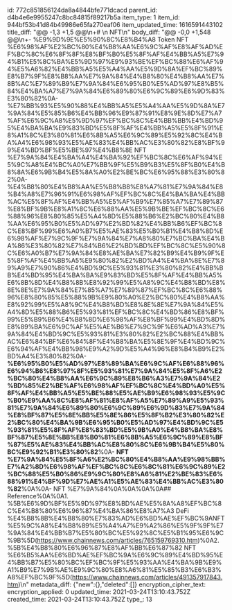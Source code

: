 id: 772c851856124da8a4844bfe771dcacd
parent_id: d4b4e6e9955247c8bc84815f89217b5a
item_type: 1
item_id: 944bf53b41d84b49986e65fa270eaf06
item_updated_time: 1616591443102
title_diff: "@@ -1,3 +1,5 @@\\n+# \\n NFT\\n"
body_diff: "@@ -0,0 +1,548 @@\\n+- %E9%9D%9E%E5%90%8C%E8%B4%A8 Token NFT %E6%98%AF%E2%BC%80%E4%B8%AA%E6%9C%AF%E8%AF%AD%EF%BC%8C%E6%8F%8F%E8%BF%B0%E5%8F%AF%E4%BB%A5%E7%94%B1%E5%8C%BA%E5%9D%97%E9%93%BE%EF%BC%88%E6%AF%94%E5%A6%82%E4%BB%A5%E5%A4%AA%E5%9D%8A%EF%BC%89%E8%B7%9F%E8%B8%AA%E7%9A%84%E4%B8%80%E4%B8%AA%E7%8B%AC%E7%89%B9%E7%9A%84%E6%95%B0%E5%AD%97%E8%B5%84%E4%BA%A7%E7%9A%84%E6%89%80%E6%9C%89%E6%9D%83%E3%80%82%0A- %E7%BB%93%E5%90%88%E4%BB%A5%E5%A4%AA%E5%9D%8A%E7%9A%84%E5%85%B6%E4%BB%96%E9%87%91%E8%9E%8D%E7%A7%AF%E6%9C%A8%E5%9D%97%EF%BC%8C%E4%BB%BB%E4%BD%95%E4%BA%BA%E9%83%BD%E5%8F%AF%E4%BB%A5%E5%8F%91%E8%A1%8C%E3%80%81%E6%8B%A5%E6%9C%89%E5%92%8C%E4%BA%A4%E6%98%93%E5%AE%83%E4%BB%AC%E3%80%82%E8%BF%99%E4%BD%BF%E5%BE%97%E4%B8%8E NFT %E7%9A%84%E4%BA%A4%E4%BA%92%EF%BC%8C%E6%AF%94%E5%9C%A8%E4%BC%A0%E7%BB%9F%E5%B9%B3%E5%8F%B0%E4%B8%8A%E6%9B%B4%E5%8A%A0%E2%BE%BC%E6%95%88%E3%80%82%0A- %E4%B8%80%E4%B8%AA%E5%B8%B8%E8%A7%81%E7%9A%84%E8%B4%A8%E7%96%91%E6%98%AF%EF%BC%8C%E4%BA%BA%E4%BB%AC%E5%8F%AF%E4%BB%A5%E5%AF%B9%E7%85%A7%E7%89%87%E8%BF%9B%E8%A1%8C%E6%88%AA%E5%9B%BE%EF%BC%8C%E6%88%96%E8%80%85%E5%A4%8D%E5%88%B6%E2%BC%80%E4%B8%AA%E6%95%B0%E5%AD%97%E2%BD%82%E4%BB%B6%EF%BC%8C%E8%BF%99%E6%A0%B7%E5%AE%83%E5%B0%B1%E4%B8%8D%E6%98%AF%E7%9C%9F%E7%9A%84%E7%A8%80%E7%BC%BA%E4%BA%86%E3%80%82%E7%84%B6%E2%BD%BD%EF%BC%8C%E5%90%8C%E6%A0%B7%E7%9A%84%E8%AE%BA%E7%82%B9%E4%B9%9F%E5%8F%AF%E4%BB%A5%E9%80%82%E2%BD%A4%E4%BA%8E%E7%89%A9%E7%90%86%E4%BD%9C%E5%93%81%E3%80%82%E4%BB%BB%E4%BD%95%E4%BA%BA%E9%83%BD%E5%8F%AF%E4%BB%A5%E6%8B%8D%E4%B8%8B%E8%92%99%E5%A8%9C%E4%B8%BD%E8%8E%8E%E7%9A%84%E7%85%A7%E7%89%87%EF%BC%8C%E6%88%96%E8%80%85%E5%88%9B%E9%80%A0%E2%BC%80%E4%B8%AA%E8%92%99%E5%A8%9C%E4%B8%BD%E8%8E%8E%E7%9A%84%E5%A4%8D%E5%88%B6%E5%93%81%EF%BC%8C%E4%BD%86%E8%BF%99%E5%B9%B6%E4%B8%8D%E6%98%AF%E8%BF%99%E4%BD%8D%E8%89%BA%E6%9C%AF%E5%AE%B6%E7%9C%9F%E6%AD%A3%E7%9A%84%E4%BD%9C%E5%93%81%E3%80%82%E2%BC%88%E4%BB%AC%E6%84%BF%E6%84%8F%E4%B8%BA%E5%8E%9F%E4%BD%9C%E6%94%AF%E4%BB%98%E9%A2%9D%E5%A4%96%E8%B4%B9%E2%BD%A4%E3%80%82%0A- **%E6%95%B0%E5%AD%97%E8%89%BA%E6%9C%AF%E6%88%96%E6%94%B6%E8%97%8F%E5%93%81%E7%9A%84%E5%8F%A6%E2%BC%80%E4%B8%AA%E6%9C%89%E8%B6%A3%E7%9A%84%E2%BD%85%E2%BE%AF%E6%98%AF%EF%BC%8C%E4%BD%A0%E5%8F%AF%E4%BB%A5%E5%BE%88%E5%AE%B9%E6%98%93%E5%9C%B0%E9%AA%8C%E8%AF%81%E8%AF%A5%E7%89%A9%E5%93%81%E7%9A%84%E6%89%80%E6%9C%89%E6%9D%83%E7%9A%84%E8%BF%87%E5%8E%BB%E5%8E%86%E5%8F%B2%E3%80%82%E2%BC%80%E4%BA%9B%E6%95%B0%E5%AD%97%E4%BD%9C%E5%93%81%E5%8F%AF%E8%83%BD%E5%9B%A0%E4%B8%BA%E8%BF%87%E5%8E%BB%E8%B0%81%E6%8B%A5%E6%9C%89%E8%BF%87%E5%AE%83%E4%BB%AC%E8%80%8C%E6%9B%B4%E5%80%BC%E9%92%B1%E3%80%82**%0A- **NFT %E7%9A%84%E5%8F%A6%E2%BC%80%E4%B8%AA%E9%98%BB%E7%A2%8D%E6%98%AF%EF%BC%8C%E6%8C%81%E6%9C%89%E2%BC%88%E5%B0%86%E9%9C%80%E8%A6%81%E2%BE%83%E6%88%91%E4%BF%9D%E7%AE%A1%E5%AE%83%E4%BB%AC%E3%80%82**%0A%0A- NFT %E7%9A%84%0A%0A%0A%0A## Reference%0A%0A1. %5B%E6%9D%BF%E5%9D%97%E8%BD%AE%E5%8A%A8%EF%BC%8C%E4%B8%80%E6%96%87%E4%BA%86%E8%A7%A3 DeFi %E4%B8%8B%E4%B8%80%E7%83%AD%E6%BD%AE%EF%BC%9ANFT %E5%9C%A8%E4%B8%89%E5%A4%A7%E9%A2%86%E5%9F%9F%E7%9A%84%E4%BB%B7%E5%80%BC%E5%92%8C%E5%B1%95%E6%9C%9B%5D(https://www.chainnews.com/articles/765159769310.htm)%0A2. %5B%E4%B8%80%E6%96%87%E8%AF%BB%E6%87%82 NFT %E6%B5%AA%E6%BD%AE%EF%BC%9A%E6%9C%89%E4%BD%95%E4%BB%B7%E5%80%BC%EF%BC%9F%E5%93%AA%E4%BA%9B%E9%A1%B9%E7%9B%AE%E9%9C%80%E8%A6%81%E5%85%B3%E6%B3%A8%EF%BC%9F%5D(https://www.chainnews.com/articles/491357917843.htm)\\n"
metadata_diff: {"new":{},"deleted":[]}
encryption_cipher_text: 
encryption_applied: 0
updated_time: 2021-03-24T13:10:43.752Z
created_time: 2021-03-24T13:10:43.752Z
type_: 13